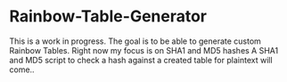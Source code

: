 # Rainbow-Table-Generator
This is a work in progress. 
The goal is to be able to generate custom Rainbow Tables.
Right now my focus is on SHA1 and MD5 hashes
A SHA1 and MD5 script to check a hash against a created table for plaintext will come..
